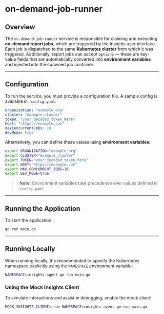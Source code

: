 # on-demand-job-runner

## Overview

The `on-demand-job-runner` service is responsible for claiming and executing **on-demand report jobs**, which are triggered by the Insights user interface.
Each job is dispatched to the same **Kubernetes cluster** from which it was triggered. Additionally, report jobs can accept `options` — these are key-value fields that are automatically converted into **environment variables** and injected into the spawned job container.

---

## Configuration

To run the service, you must provide a configuration file. A sample config is available in `.config.yaml`:

```yaml
organization: "example_org"
cluster: "example_cluster"
token: "your_decoded_token_here"
host: "https://example.com"
maxConcurrentJobs: 10
devMode: true
```

Alternatively, you can define these values using **environment variables**:

```bash
export ORGANIZATION="example_org"
export CLUSTER="example_cluster"
export TOKEN="your_decoded_token_here"
export HOST="https://example.com"
export MAX_CONCURRENT_JOBS=10
export DEV_MODE=true
```

> ℹ️ **Note:** Environment variables take precedence over values defined in `.config.yaml`.

---

## Running the Application

To start the application:

```bash
go run main.go
```

---

## Running Locally

When running locally, it's recommended to specify the Kubernetes namespace explicitly using the `NAMESPACE` environment variable:

```bash
NAMESPACE=insights-agent go run main.go
```

### Using the Mock Insights Client

To simulate interactions and assist in debugging, enable the mock client:

```bash
MOCK_INSIGHTS_CLIENT=true NAMESPACE=insights-agent go run main.go
```
